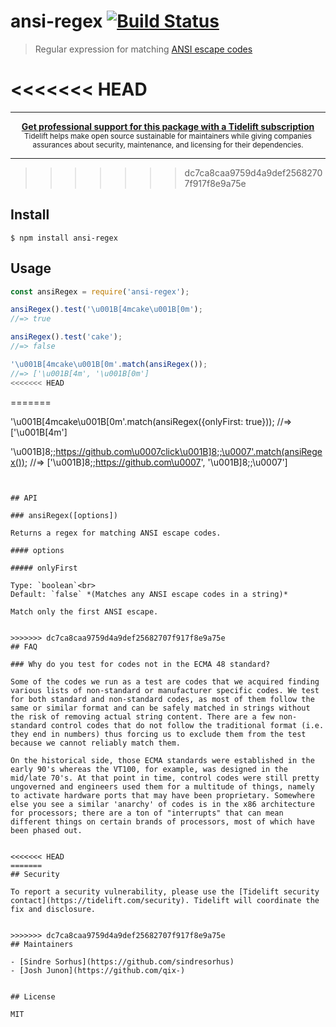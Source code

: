 # ansi-regex [![Build Status](https://travis-ci.org/chalk/ansi-regex.svg?branch=master)](https://travis-ci.org/chalk/ansi-regex)

> Regular expression for matching [ANSI escape codes](https://en.wikipedia.org/wiki/ANSI_escape_code)

<<<<<<< HEAD
=======
---

<div align="center">
	<b>
		<a href="https://tidelift.com/subscription/pkg/npm-ansi-regex?utm_source=npm-ansi-regex&utm_medium=referral&utm_campaign=readme">Get professional support for this package with a Tidelift subscription</a>
	</b>
	<br>
	<sub>
		Tidelift helps make open source sustainable for maintainers while giving companies<br>assurances about security, maintenance, and licensing for their dependencies.
	</sub>
</div>

---

>>>>>>> dc7ca8caa9759d4a9def25682707f917f8e9a75e

## Install

```
$ npm install ansi-regex
```


## Usage

```js
const ansiRegex = require('ansi-regex');

ansiRegex().test('\u001B[4mcake\u001B[0m');
//=> true

ansiRegex().test('cake');
//=> false

'\u001B[4mcake\u001B[0m'.match(ansiRegex());
//=> ['\u001B[4m', '\u001B[0m']
<<<<<<< HEAD
```


=======

'\u001B[4mcake\u001B[0m'.match(ansiRegex({onlyFirst: true}));
//=> ['\u001B[4m']

'\u001B]8;;https://github.com\u0007click\u001B]8;;\u0007'.match(ansiRegex());
//=> ['\u001B]8;;https://github.com\u0007', '\u001B]8;;\u0007']
```


## API

### ansiRegex([options])

Returns a regex for matching ANSI escape codes.

#### options

##### onlyFirst

Type: `boolean`<br>
Default: `false` *(Matches any ANSI escape codes in a string)*

Match only the first ANSI escape.


>>>>>>> dc7ca8caa9759d4a9def25682707f917f8e9a75e
## FAQ

### Why do you test for codes not in the ECMA 48 standard?

Some of the codes we run as a test are codes that we acquired finding various lists of non-standard or manufacturer specific codes. We test for both standard and non-standard codes, as most of them follow the same or similar format and can be safely matched in strings without the risk of removing actual string content. There are a few non-standard control codes that do not follow the traditional format (i.e. they end in numbers) thus forcing us to exclude them from the test because we cannot reliably match them.

On the historical side, those ECMA standards were established in the early 90's whereas the VT100, for example, was designed in the mid/late 70's. At that point in time, control codes were still pretty ungoverned and engineers used them for a multitude of things, namely to activate hardware ports that may have been proprietary. Somewhere else you see a similar 'anarchy' of codes is in the x86 architecture for processors; there are a ton of "interrupts" that can mean different things on certain brands of processors, most of which have been phased out.


<<<<<<< HEAD
=======
## Security

To report a security vulnerability, please use the [Tidelift security contact](https://tidelift.com/security). Tidelift will coordinate the fix and disclosure.


>>>>>>> dc7ca8caa9759d4a9def25682707f917f8e9a75e
## Maintainers

- [Sindre Sorhus](https://github.com/sindresorhus)
- [Josh Junon](https://github.com/qix-)


## License

MIT
